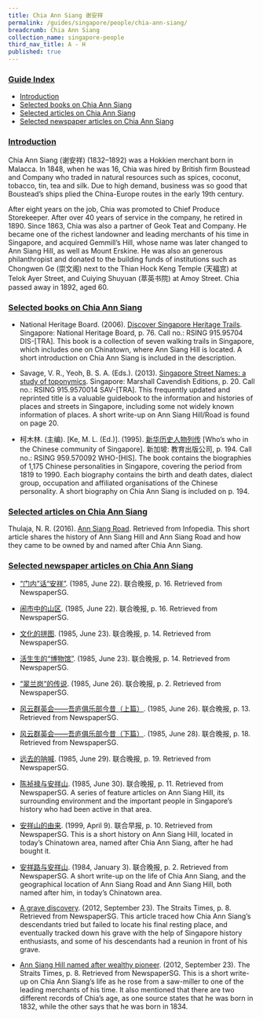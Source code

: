 ```yaml
---
title: Chia Ann Siang 谢安祥
permalink: /guides/singapore/people/chia-ann-siang/
breadcrumb: Chia Ann Siang
collection_name: singapore-people
third_nav_title: A - H
published: true
---
```


### <u>Guide Index</u>

* [Introduction](#introduction)
* [Selected books on Chia Ann Siang](#selected-books-on-chia-ann-siang)
* [Selected articles on Chia Ann Siang](#selected-articles-on-chia-ann-siang)
* [Selected newspaper articles on Chia Ann Siang](#selected-newspaper-articles-on-chia-ann-siang)

### <u>Introduction</u>

Chia Ann Siang (谢安祥) (1832–1892) was a Hokkien merchant born in Malacca. In 1848, when he was 16, Chia was hired by British firm Boustead and Company who traded in natural resources such as spices, coconut, tobacco, tin, tea and silk. Due to high demand, business was so good that Boustead’s ships plied the China-Europe routes in the early 19th century.

After eight years on the job, Chia was promoted to Chief Produce Storekeeper. After over 40 years of service in the company, he retired in 1890. Since 1863, Chia was also a partner of Geok Teat and Company. He became one of the richest landowner and leading merchants of his time in Singapore, and acquired Gemmill’s Hill, whose name was later changed to Ann Siang Hill, as well as Mount Erskine. He was also an generous philanthropist and donated to the building funds of institutions such as Chongwen Ge (崇文阁) next to the Thian Hock Keng Temple (天福宫) at Telok Ayer Street, and Cuiying Shuyuan (萃英书院) at Amoy Street. Chia passed away in 1892, aged 60.


### <u>Selected books on Chia Ann Siang</u>

* National Heritage Board. (2006). [Discover Singapore Heritage Trails](http://catalogue.nlb.gov.sg/cgi-bin/spydus.exe/FULL/EXPNOS/BIBENQ/2982534/4501217,2). Singapore: National Heritage Board, p. 76.
Call no.: RSING 915.95704 DIS-\[TRA\].
This book is a collection of seven walking trails in Singapore, which includes one on Chinatown, where Ann Siang Hill is located. A short introduction on Chia Ann Siang is included in the description.


* Savage, V. R., Yeoh, B. S. A. (Eds.). (2013). [Singapore Street Names: a study of toponymics](http://catalogue.nlb.gov.sg/cgi-bin/spydus.exe/FULL/EXPNOS/BIBENQ/3023665/11602303,1). Singapore: Marshall Cavendish Editions, p. 20.
Call no.: RSING 915.9570014 SAV-\[TRA\].
This frequently updated and reprinted title is a valuable guidebook to the information and histories of places and streets in Singapore, including some not widely known information of places. A short write-up on Ann Siang Hill/Road is found on page 20.


* 柯木林. (主编). [Ke, M. L. (Ed.)]. (1995). [新华历史人物列传](http://eservice.nlb.gov.sg/item_holding_s.aspx?bid=84500628) [Who’s who in the Chinese community of Singapore]. 新加坡: 教育出版公司, p. 194.
Call no.: RSING 959.570092 WHO-\[HIS\].
The book contains the biographies of 1,175 Chinese personalities in Singapore, covering the period from 1819 to 1990. Each biography contains the birth and death dates, dialect group, occupation and affiliated organisations of the Chinese personality. A short biography on Chia Ann Siang is included on p. 194.


### <u>Selected articles on Chia Ann Siang</u>

Thulaja, N. R. (2016). [Ann Siang Road](http://eresources.nlb.gov.sg/infopedia/articles/SIP_329_2005-01-20.html). Retrieved from Infopedia.
This short article shares the history of Ann Siang Hill and Ann Siang Road and how they came to be owned by and named after Chia Ann Siang.


### <u>Selected newspaper articles on Chia Ann Siang</u>

* [“门内”话“安祥”](http://eresources.nlb.gov.sg/newspapers/Digitised/Article/lhwb19850622-1.2.31.1.2). (1985, June 22). 联合晚报, p. 16. Retrieved from NewspaperSG.

* [闹市中的山区](http://eresources.nlb.gov.sg/newspapers/Digitised/Article/lhwb19850622-1.2.31.1.1). (1985, June 22). 联合晚报, p. 16. Retrieved from NewspaperSG.

* [文化的拼图](http://eresources.nlb.gov.sg/newspapers/Digitised/Article/lhwb19850623-1.2.28.1.1). (1985, June 23). 联合晚报, p. 14. Retrieved from NewspaperSG.

* [活生生的“博物馆”](http://eresources.nlb.gov.sg/newspapers/Digitised/Article/lhwb19850623-1.2.28.2). (1985, June 23). 联合晚报, p. 14. Retrieved from NewspaperSG.

* [“翠兰岗“的传说](http://eresources.nlb.gov.sg/newspapers/Digitised/Article/lhwb19850626-1.2.14.3.1). (1985, June 26). 联合晚报, p. 2. Retrieved from NewspaperSG.

* [风云群英会——吾庐俱乐部今昔（上篇）](http://eresources.nlb.gov.sg/newspapers/Digitised/Article/lhwb19850626-1.2.33.2.1). (1985, June 26). 联合晚报, p. 13. Retrieved from NewspaperSG.

* [风云群英会——吾庐俱乐部今昔（下篇）](http://eresources.nlb.gov.sg/newspapers/Digitised/Article/lhwb19850628-1.2.38.1.1). (1985, June 28). 联合晚报, p. 18. Retrieved from NewspaperSG.

* [远去的呐喊](http://eresources.nlb.gov.sg/newspapers/Digitised/Article/lhwb19850629-1.2.33.1). (1985, June 29). 联合晚报, p. 19. Retrieved from NewspaperSG.

* [陈祯禄与安祥山](http://eresources.nlb.gov.sg/newspapers/Digitised/Article/lhwb19850630-1.2.25.1.2). (1985, June 30). 联合晚报, p. 11. Retrieved from NewspaperSG.
A series of feature articles on Ann Siang Hill, its surrounding environment and the important people in Singapore’s history who had been active in that area.


* [安祥山的由来](http://eresources.nlb.gov.sg/newspapers/Digitised/Article/lhzb19990409-1.2.12.18). (1999, April 9). 联合早报, p. 10. Retrieved from NewspaperSG.
This is a short history on Ann Siang Hill, located in today’s Chinatown area, named after Chia Ann Siang, after he had bought it.


* [安祥路与安祥山](http://eresources.nlb.gov.sg/newspapers/Digitised/Article/lhwb19840103-1.2.16.4.1). (1984, January 3). 联合晚报, p. 2. Retrieved from NewspaperSG.
A short write-up on the life of Chia Ann Siang, and the geographical location of Ann Siang Road and Ann Siang Hill, both named after him, in today’s Chinatown area.


* [A grave discovery](http://eresources.nlb.gov.sg/newspapers/Digitised/Article/straitstimes20120923-1.2.5.6). (2012, September 23). The Straits Times, p. 8. Retrieved from NewspaperSG.
This article traced how Chia Ann Siang’s descendants tried but failed to locate his final resting place, and eventually tracked down his grave with the help of Singapore history enthusiasts, and some of his descendants had a reunion in front of his grave.


* [Ann Siang Hill named after wealthy pioneer](http://eresources.nlb.gov.sg/newspapers/Digitised/Article/straitstimes20120923-1.2.5.5). (2012, September 23). The Straits Times, p. 8. Retrieved from NewspaperSG.
This is a short write-up on Chia Ann Siang’s life as he rose from a saw-miller to one of the leading merchants of his time. It also mentioned that there are two different records of Chia’s age, as one source states that he was born in 1832, while the other says that he was born in 1834.
